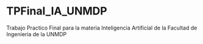 # TPFinal_IA_UNMDP
Trabajo Practico Final para la materia Inteligencia Artificial de la Facultad de Ingenieria de la UNMDP


